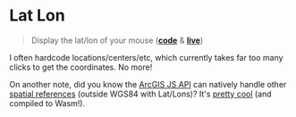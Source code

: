 # Lat Lon

> Display the lat/lon of your mouse (**[code](/index.html)** & **[live](https://mpayson.github.io/lat-lon/)**)

I often hardcode locations/centers/etc, which currently takes far too many clicks to get the coordinates. No more!

On another note, did you know the [ArcGIS JS API](https://developers.arcgis.com/javascript/) can natively handle other [spatial references](https://developers.arcgis.com/documentation/core-concepts/spatial-references/) (outside WGS84 with Lat/Lons)? It's [pretty cool](https://developers.arcgis.com/javascript/latest/sample-code/layers-csv-projection/index.html) (and compiled to Wasm!).